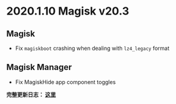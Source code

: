 # 2020.1.10 Magisk v20.3

## Magisk
- Fix `magiskboot` crashing when dealing with `lz4_legacy` format

## Magisk Manager
- Fix MagiskHide app component toggles

**完整更新日志： [这里](/changes.html)**
